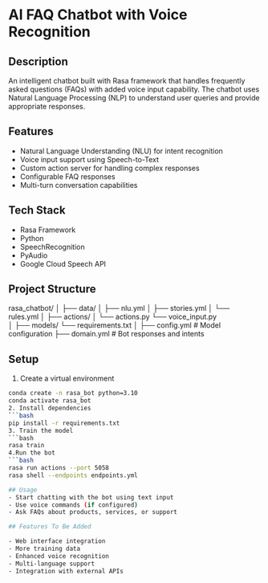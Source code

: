 # AI FAQ Chatbot with Voice Recognition

## Description
An intelligent chatbot built with Rasa framework that handles frequently asked questions (FAQs) with added voice input capability. The chatbot uses Natural Language Processing (NLP) to understand user queries and provide appropriate responses.

## Features
- Natural Language Understanding (NLU) for intent recognition
- Voice input support using Speech-to-Text
- Custom action server for handling complex responses
- Configurable FAQ responses
- Multi-turn conversation capabilities

## Tech Stack
- Rasa Framework
- Python
- SpeechRecognition
- PyAudio
- Google Cloud Speech API

## Project Structure
rasa_chatbot/
│
├── data/
│   ├── nlu.yml
│   ├── stories.yml
│   └── rules.yml
│
├── actions/
│   └── actions.py
    └── voice_input.py    
│
├── models/
      └── requirements.txt
│
├── config.yml           # Model configuration
├── domain.yml          # Bot responses and intents

## Setup
1. Create a virtual environment
```bash
conda create -n rasa_bot python=3.10
conda activate rasa_bot
2. Install dependencies
```bash
pip install -r requirements.txt
3. Train the model
```bash
rasa train
4.Run the bot
```bash
rasa run actions --port 5058   
rasa shell --endpoints endpoints.yml

## Usage
- Start chatting with the bot using text input  
- Use voice commands (if configured)  
- Ask FAQs about products, services, or support  

## Features To Be Added

- Web interface integration  
- More training data  
- Enhanced voice recognition  
- Multi-language support  
- Integration with external APIs  
